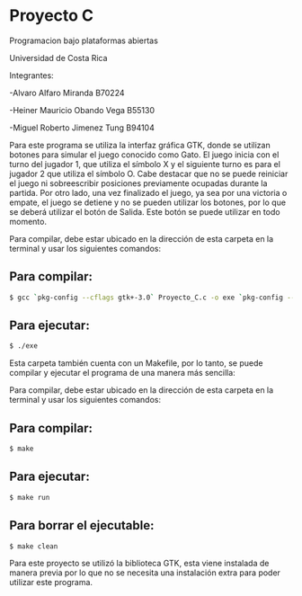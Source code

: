 # Proyecto C
Programacion bajo plataformas abiertas

Universidad de Costa Rica

Integrantes: 

-Alvaro Alfaro Miranda B70224

-Heiner Mauricio Obando Vega B55130

-Miguel Roberto Jimenez Tung B94104

Para este programa se utiliza la interfaz gráfica GTK, donde se utilizan botones para simular el juego conocido como Gato. El juego inicia con el turno del jugador 1, que utiliza el símbolo X y el siguiente turno es para el jugador 2 que utiliza el símbolo O. Cabe destacar que no se puede reiniciar el juego ni sobreescribir posiciones previamente ocupadas durante la partida. Por otro lado, una vez finalizado el juego, ya sea por una victoria o empate, el juego se detiene y no se pueden utilizar los botones, por lo que se deberá utilizar el botón de Salida. Este botón se puede utilizar en todo momento. 

Para compilar, debe estar ubicado en la dirección de esta carpeta en la terminal y usar los siguientes comandos:

## Para compilar:
```bash
$ gcc `pkg-config --cflags gtk+-3.0` Proyecto_C.c -o exe `pkg-config --libs gtk+-3.0`
```

## Para ejecutar:
```bash
$ ./exe
```
Esta carpeta también cuenta con un Makefile, por lo tanto, se puede compilar y ejecutar el programa de una manera más sencilla:

Para compilar, debe estar ubicado en la dirección de esta carpeta en la terminal y usar los siguientes comandos:

## Para compilar:
```bash
$ make
```
## Para ejecutar:
```bash
$ make run
```
## Para borrar el ejecutable:
```bash
$ make clean
```
Para este proyecto se utilizó la biblioteca GTK, esta viene instalada de manera previa por lo que no se necesita una instalación extra para poder utilizar este programa.
